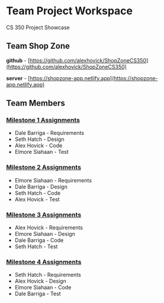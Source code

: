 # Team Project Workspace

CS 350 Project Showcase

## Team Shop Zone

**github** - [https://github.com/alexhovick/ShopZoneCS350](https://github.com/alexhovick/ShopZoneCS350)

**server** -  [https://shopzone-app.netlify.app](https://shopzone-app.netlify.app)

## Team Members


### [Milestone 1 Assignments](2/1)

- Dale Barriga - Requirements
- Seth Hatch - Design
- Alex Hovick - Code
- Elmore Siahaan - Test


### [Milestone 2 Assignments](2/2)

- Elmore Siahaan - Requirements
- Dale Barriga - Design
- Seth Hatch - Code
- Alex Hovick - Test


### [Milestone 3 Assignments](2/3)

- Alex Hovick - Requirements
- Elmore Siahaan - Design
- Dale Barriga - Code
- Seth Hatch - Test


### [Milestone 4 Assignments](2/4)

- Seth Hatch - Requirements
- Alex Hovick - Design
- Elmore Siahaan - Code
- Dale Barriga - Test
